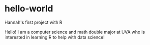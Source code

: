 # hello-world
Hannah's first project with R

Hello! I am a computer science and math double major at UVA who is interested in learning R to help with data science!
